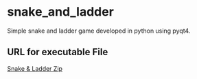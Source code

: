 # snake_and_ladder
Simple snake and ladder game developed in python using pyqt4.

## URL for executable File
[Snake & Ladder Zip](https://drive.google.com/file/d/1tBE2BrnPDuw7P4kzBXuz_ZhUediLkHR4/view?usp=sharing)

